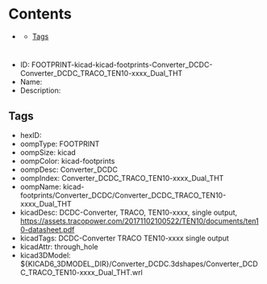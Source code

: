 



Contents
========

* [](#)
	* [Tags](#tags)

# 

- ID: FOOTPRINT-kicad-kicad-footprints-Converter_DCDC-Converter_DCDC_TRACO_TEN10-xxxx_Dual_THT
- Name: 
- Description: 

## Tags

- hexID: 
- oompType: FOOTPRINT
- oompSize: kicad
- oompColor: kicad-footprints
- oompDesc: Converter_DCDC
- oompIndex: Converter_DCDC_TRACO_TEN10-xxxx_Dual_THT
- oompName: kicad-footprints/Converter_DCDC/Converter_DCDC_TRACO_TEN10-xxxx_Dual_THT
- kicadDesc: DCDC-Converter, TRACO, TEN10-xxxx, single output, https://assets.tracopower.com/20171102100522/TEN10/documents/ten10-datasheet.pdf
- kicadTags: DCDC-Converter TRACO TEN10-xxxx single output
- kicadAttr: through_hole
- kicad3DModel: ${KICAD6_3DMODEL_DIR}/Converter_DCDC.3dshapes/Converter_DCDC_TRACO_TEN10-xxxx_Dual_THT.wrl
